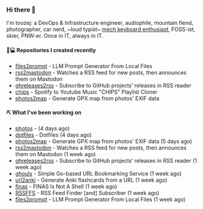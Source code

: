 ### Hi there 👋

I'm toozej: a DevOps & Infrastructure engineer, audiophile, mountain fiend, photographer, car nerd, ~loud typist~ [mech keyboard enthusiast](https://github.com/toozej/keebs), FOSS-ist, skier, PNW-er. Once in IT, always in IT.

#### 👨💻 Repositories I created recently

- [files2prompt](https://github.com/toozej/files2prompt) - LLM Prompt Generator From Local Files
- [rss2mastodon](https://github.com/toozej/rss2mastodon) - Watches a RSS feed for new posts, then announces them on Mastodon
- [ghreleases2rss](https://github.com/toozej/ghreleases2rss) - Subscribe to GitHub projects’ releases in RSS reader
- [chips](https://github.com/toozej/chips) - Spotify to Youtube Music "CHIPS" Playlist Cloner
- [photos2map](https://github.com/toozej/photos2map) - Generate GPX map from photos' EXIF data

#### ⛏️ What I've been working on

- [photos](https://github.com/toozej/photos) -  (4 days ago)
- [dotfiles](https://github.com/toozej/dotfiles) - Dotfiles (4 days ago)
- [photos2map](https://github.com/toozej/photos2map) - Generate GPX map from photos' EXIF data (5 days ago)
- [rss2mastodon](https://github.com/toozej/rss2mastodon) - Watches a RSS feed for new posts, then announces them on Mastodon (1 week ago)
- [ghreleases2rss](https://github.com/toozej/ghreleases2rss) - Subscribe to GitHub projects’ releases in RSS reader (1 week ago)
- [ghouls](https://github.com/toozej/ghouls) - Simple Go-based URL Bookmarking Service (1 week ago)
- [url2anki](https://github.com/toozej/url2anki) - Generate Anki flashcards from a URL (1 week ago)
- [finas](https://github.com/toozej/finas) - FINAS Is Not A Shell (1 week ago)
- [RSSFFS](https://github.com/toozej/RSSFFS) - RSS Feed Finder [and] Subscriber (1 week ago)
- [files2prompt](https://github.com/toozej/files2prompt) - LLM Prompt Generator From Local Files (1 week ago)
